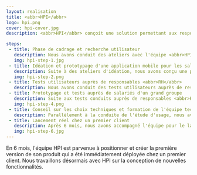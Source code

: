 ```yaml
---
layout: realisation
title: <abbr>HPI</abbr>
logo: hpi.png
cover: hpi-cover.jpg
description: <abbr>HPI</abbr> conçoit une solution permettant aux responsables <abbr>RH</abbr> de grandes entreprises d'évaluer la satisfaction interne grâce à des questionnaires interactifs.

steps:
 - title: Phase de cadrage et recherche utilisateur
   description: Nous avons conduit des ateliers avec l'équipe <abbr>HPI</abbr> et mené des entretiens auprès d'équipes <abbr>RH</abbr> de grands groupes afin de clarifier l'offre de valeur apportée par <abbr>HPI</abbr> et de déterminer le positionnement de la première version.
   img: hpi-step-1.jpg
 - title: Idéation et prototypage d'une application mobile pour les salariés
   description: Suite à des ateliers d'idéation, nous avons conçu une première version de l'application mobile destinée aux employés.
   img: hpi-step-2.png
 - title: Tests utilisateurs auprès de responsables <abbr>RH</abbr>
   description: Nous avons conduit des tests utilisateurs auprès de responsables <abbr>RH</abbr> d'un groupe partenaire de <abbr>HPI</abbr>. Nous avons déterminé des évolutions à intégrer aux interfaces.
 - title: Prototypage et tests auprès de salariés d'un grand groupe
   description: Suite aux tests conduits auprès de responsables <abbr>RH</abbr>, nous avons affiné les fonctionnalités et l'ergonomie de l'application, puis conduit des tests d'adoption auprès de salariés d'un grand groupe partenaire de <abbr>HPI</abbr>. Ces tests nous ont permis d'identifier de nombreux points d'amélioration.
   img: hpi-step-4.png
 - title: Conseil sur les choix techniques et formation de l'équipe technique
   description: Parallèlement à la conduite de l'étude d'usage, nous avons conseillé l'équipe sur les technologies à employer et l'architecture à mettre en place. Nous avons contribué à sa mise en œuvre et à la formation de l'équipe technique sur des besoins spécifiques.
 - title: Lancement réel chez un premier client
   description: Après 6 mois, nous avons accompagné l'équipe pour le lancement d'une phase de test en situation réelle auprès d'un premier client. Nous avons étudié les retours utilisateurs afin d'affiner la solution suite à ce test.
   img: hpi-step-6.jpg
---
```


En 6 mois, l'équipe <abbr>HPI</abbr> est parvenue à positionner et créer la première version de son produit qui a été immédiatement déployée chez un premier client. Nous travaillons désormais avec <abbr>HPI</abbr> sur la conception de nouvelles fonctionnalités.
